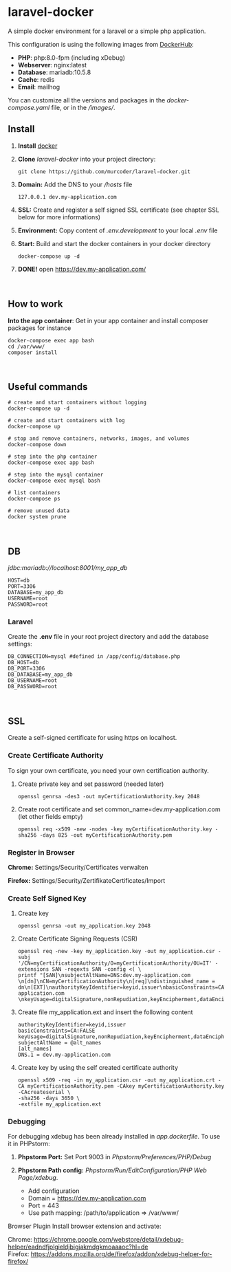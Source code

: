 # laravel-docker

A simple docker environment for a laravel or a simple php application.

This configuration is using the following images from [DockerHub](https://hub.docker.com/):
* __PHP__: php:8.0-fpm (including xDebug)
* __Webserver__: nginx:latest
* __Database__: mariadb:10.5.8
* __Cache__: redis
* __Email__: mailhog

You can customize all the versions and packages in the *docker-compose.yaml* file, or in the */images/*.

## Install
1. __Install__ [docker](https://docs.docker.com/install/)

2. __Clone__ _laravel-docker_ into your project directory:
   ```
   git clone https://github.com/murcoder/laravel-docker.git
   ```

3. __Domain:__ Add the DNS to your */hosts* file
   ```
   127.0.0.1 dev.my-application.com
   ```
   
4. __SSL:__ Create and register a self signed SSL certificate (see chapter SSL below for more informations)


5. __Environment:__ Copy content of _.env.development_ to your local _.env_ file


7. __Start:__ Build and start the docker containers in your docker directory
   ```
   docker-compose up -d
   ```

8. __DONE!__ open https://dev.my-application.com/

<br>

## How to work
__Into the app container__: Get in your app container and install composer packages for instance
```
docker-compose exec app bash
cd /var/www/
composer install
```

<br>


## Useful commands
```
# create and start containers without logging
docker-compose up -d
 
# create and start containers with log
docker-compose up
 
# stop and remove containers, networks, images, and volumes
docker-compose down
 
# step into the php container
docker-compose exec app bash
 
# step into the mysql container
docker-compose exec mysql bash
 
# list containers
docker-compose ps
 
# remove unused data
docker system prune
```

<br>

## DB

_jdbc:mariadb://localhost:8001/my_app_db_
```
HOST=db
PORT=3306
DATABASE=my_app_db
USERNAME=root
PASSWORD=root
```

### Laravel
 Create the __.env__ file in your root project directory and add the database settings:
```
DB_CONNECTION=mysql #defined in /app/config/database.php
DB_HOST=db
DB_PORT=3306
DB_DATABASE=my_app_db
DB_USERNAME=root
DB_PASSWORD=root
```

<br>

## SSL
Create a self-signed certificate for using https on localhost.

### Create Certificate Authority
To sign your own certificate, you need your own certification authority.

1. Create private key and set password (needed later)
   ```
   openssl genrsa -des3 -out myCertificationAuthority.key 2048
   ```

2. Create root certificate and set common_name=dev.my-application.com (let other fields empty)
   ```
   openssl req -x509 -new -nodes -key myCertificationAuthority.key -sha256 -days 825 -out myCertificationAuthority.pem
   ```
   
### Register in Browser
**Chrome:** Settings/Security/Certificates verwalten

**Firefox:** Settings/Security/ZertifikateCertificates/Import


### Create Self Signed Key
1. Create key
    ```
   openssl genrsa -out my_application.key 2048
    ```

2. Create Certificate Signing Requests (CSR)
    ```
   openssl req -new -key my_application.key -out my_application.csr -subj '/CN=myCertificationAuthority/O=myCertificationAuthority/OU=IT' -extensions SAN -reqexts SAN -config <( \
   printf "[SAN]\nsubjectAltName=DNS:dev.my-application.com
   \n[dn]\nCN=myCertificationAuthority\n[req]\ndistinguished_name = dn\n[EXT]\nauthorityKeyIdentifier=keyid,issuer\nbasicConstraints=CA:FALSE\nsubjectAltName=DNS:dev.my-application.com
   \nkeyUsage=digitalSignature,nonRepudiation,keyEncipherment,dataEncipherment\nextendedKeyUsage=serverAuth")
    ```

3. Create file my_application.ext and insert the following content
    ```
   authorityKeyIdentifier=keyid,issuer
   basicConstraints=CA:FALSE
   keyUsage=digitalSignature,nonRepudiation,keyEncipherment,dataEncipherment
   subjectAltName = @alt_names
   [alt_names]
   DNS.1 = dev.my-application.com
    ```

4. Create key by using the self created certificate authority
    ```
   openssl x509 -req -in my_application.csr -out my_application.crt -CA myCertificationAuthority.pem -CAkey myCertificationAuthority.key -CAcreateserial \
   -sha256 -days 3650 \
   -extfile my_application.ext
    ```
   

### Debugging
For debugging xdebug has been already installed in _app.dockerfile_. To use it in PHPstorm:

1. __Phpstorm Port:__ Set Port 9003 in _Phpstorm/Preferences/PHP/Debug_

2. __Phpstorm Path config:__ _Phpstorm/Run/EditConfiguration/PHP Web Page/xdebug_.
   * Add configuration
   * Domain = https://dev.my-application.com
   * Port = 443
   * Use path mapping: /path/to/application => /var/www/





Browser Plugin
Install browser extension and activate:

Chrome: https://chrome.google.com/webstore/detail/xdebug-helper/eadndfjplgieldjbigjakmdgkmoaaaoc?hl=de
Firefox: https://addons.mozilla.org/de/firefox/addon/xdebug-helper-for-firefox/
